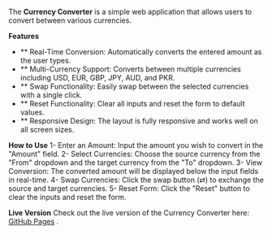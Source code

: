 The **Currency Converter** is a simple web application that allows users to convert between various currencies.

**Features**
- ** Real-Time Conversion: Automatically converts the entered amount as the user types.
- ** Multi-Currency Support: Converts between multiple currencies including USD, EUR, GBP, JPY, AUD, and PKR.
- ** Swap Functionality: Easily swap between the selected currencies with a single click.
- ** Reset Functionality: Clear all inputs and reset the form to default values.
- ** Responsive Design: The layout is fully responsive and works well on all screen sizes.

**How to Use**
1- Enter an Amount: Input the amount you wish to convert in the "Amount" field.
2- Select Currencies: Choose the source currency from the "From" dropdown and the target currency from the "To" dropdown.
3- View Conversion: The converted amount will be displayed below the input fields in real-time.
4- Swap Currencies: Click the swap button (⇄) to exchange the source and target currencies.
5- Reset Form: Click the "Reset" button to clear the inputs and reset the form.

**Live Version**
Check out the live version of the Currency Converter here: [GitHub Pages](https://samiawajid7.github.io/Currency-Converter/)
.
